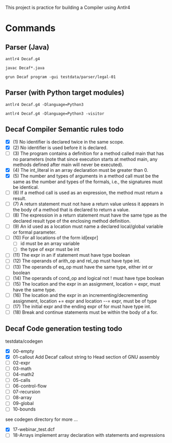 This project is practice for building a Compiler using Antlr4

# Commands

## Parser (Java)

`antlr4 Decaf.g4`

`javac Decaf*.java` <!-- compiles java bytecode files -->

`grun Decaf program -gui testdata/parser/legal-01`

## Parser (with Python target modules)

`antlr4 Decaf.g4 -Dlanguage=Python3`

`antlr4 Decaf.g4 -Dlanguage=Python3 -visitor` <!-- Creates a template Vistor python file with a template Class of Antlr objects -->

## Decaf Compiler Semantic rules todo
- [x] (1) No identifier is declared twice in the same scope.
- [x] (2) No identifier is used before it is declared.
- [ ] (3) The program contains a definition for a method called main that has no parameters (note that since execution starts at method main, any methods defined after main will never be executed).
- [x] (4) The int_literal in an array declaration must be greater than 0.
- [x] (5) The number and types of arguments in a method call must be the same as the number and types of the formals, i.e., the signatures must be identical.
- [ ] (6) If a method call is used as an expression, the method must return a result.
- [ ] (7) A return statement must not have a return value unless it appears in the body of a method that is declared to return a value.
- [ ] (8) The expression in a return statement must have the same type as the declared result type of the enclosing method definition.
- [ ] (9) An id used as a location must name a declared local/global variable or formal parameter. 
- [ ] (10) For all locations of the form id[expr] 
  - [ ] id must be an array variable
  - [ ] the type of expr must be int
- [ ] (11) The expr in an if statement must have type boolean
- [ ] (12) The operands of arith_op and rel_op must have type int.
- [ ] (13) The operands of eq_op must have the same type, either int or boolean
- [ ] (14) The operands of cond_op and logical not ! must have type boolean
- [ ] (15) The location and the expr in an assignment, location = expr, must have the same type.
- [ ] (16) The location and the expr in an incrementing/decrementing assignment, location += expr and location --= expr, must be of type
- [ ] (17) The initial expr and the ending expr of for must have type int.
- [ ] (18) Break and continue statements must be within the body of a for.

## Decaf Code generation testing todo
testdata/codegen
- [x] 00-empty
- [x] 01-callout Add Decaf callout string to Head section of GNU assembly 
- [ ] 02-expr
- [ ] 03-math
- [ ] 04-math2
- [ ] 05-calls
- [ ] 06-control-flow
- [ ] 07-recursion
- [ ] 08-array
- [ ] 09-global
- [ ] 10-bounds

see codegen directory for more ...
- [x] 17-webinar_test.dcf
- [ ] 18-Arrays implement array declaration with statements and expressions
